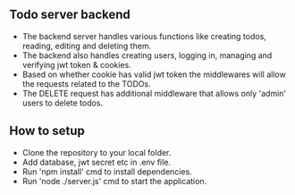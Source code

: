 ## Todo server backend
- The backend server handles various functions like creating todos, reading, editing and deleting them.
- The backend also handles creating users, logging in, managing and verifying jwt token & cookies.
- Based on whether cookie has valid jwt token the middlewares will allow the requests related to the TODOs.
- The DELETE request has additional middleware that allows only 'admin' users to delete todos.

## How to setup
- Clone the repository to your local folder.
- Add database, jwt secret etc in .env file.
- Run 'npm install' cmd to install dependencies.
- Run 'node ./server.js' cmd to start the application.